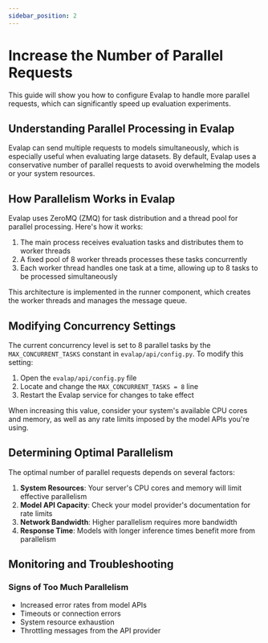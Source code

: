 ```yaml
---
sidebar_position: 2
---
```


# Increase the Number of Parallel Requests

This guide will show you how to configure Evalap to handle more parallel requests, which can significantly speed up evaluation experiments.

## Understanding Parallel Processing in Evalap

Evalap can send multiple requests to models simultaneously, which is especially useful when evaluating large datasets. By default, Evalap uses a conservative number of parallel requests to avoid overwhelming the models or your system resources.

## How Parallelism Works in Evalap

Evalap uses ZeroMQ (ZMQ) for task distribution and a thread pool for parallel processing. Here's how it works:

1. The main process receives evaluation tasks and distributes them to worker threads
2. A fixed pool of 8 worker threads processes these tasks concurrently
3. Each worker thread handles one task at a time, allowing up to 8 tasks to be processed simultaneously

This architecture is implemented in the runner component, which creates the worker threads and manages the message queue.

## Modifying Concurrency Settings

The current concurrency level is set to 8 parallel tasks by the `MAX_CONCURRENT_TASKS` constant in `evalap/api/config.py`. To modify this setting:

1. Open the `evalap/api/config.py` file
2. Locate and change the `MAX_CONCURRENT_TASKS = 8` line
3. Restart the Evalap service for changes to take effect

When increasing this value, consider your system's available CPU cores and memory, as well as any rate limits imposed by the model APIs you're using.

## Determining Optimal Parallelism

The optimal number of parallel requests depends on several factors:

1. **System Resources**: Your server's CPU cores and memory will limit effective parallelism
2. **Model API Capacity**: Check your model provider's documentation for rate limits
3. **Network Bandwidth**: Higher parallelism requires more bandwidth
4. **Response Time**: Models with longer inference times benefit more from parallelism


## Monitoring and Troubleshooting

### Signs of Too Much Parallelism

- Increased error rates from model APIs
- Timeouts or connection errors
- System resource exhaustion
- Throttling messages from the API provider

